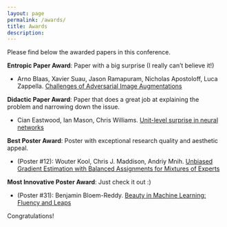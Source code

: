 ```yaml
---
layout: page
permalink: /awards/
title: Awards
description:
---
```


Please find below the awarded papers in this conference.

**Entropic Paper Award**: Paper with a big surprise (I really can’t believe it!)

* Arno Blaas, Xavier Suau, Jason Ramapuram, Nicholas Apostoloff, Luca Zappella. [Challenges of Adversarial Image Augmentations](https://openreview.net/forum?id=ZulCFqmwsF2)


**Didactic Paper Award**: Paper that does a great job at explaining the problem and narrowing down the issue.

* Cian Eastwood, Ian Mason, Chris Williams. [Unit-level surprise in neural networks](https://openreview.net/forum?id=N5lxfjtUPOS)


**Best Poster Award**: Poster with exceptional research quality and aesthetic appeal.

* (Poster \#12): Wouter Kool, Chris J. Maddison, Andriy Mnih. [Unbiased Gradient Estimation with Balanced Assignments for Mixtures of Experts](https://openreview.net/forum?id=Hvfva7l1tcj)

**Most Innovative Poster Award**: Just check it out :)


* (Poster \#31): Benjamin Bloem-Reddy. [Beauty in Machine Learning: Fluency and Leaps](https://openreview.net/forum?id=t_yk349a9Ec)

Congratulations!

